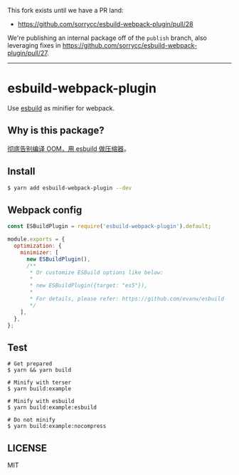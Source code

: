 This fork exists until we have a PR land:

- https://github.com/sorrycc/esbuild-webpack-plugin/pull/28

We're publishing an internal package off of the `publish` branch, also leveraging fixes in https://github.com/sorrycc/esbuild-webpack-plugin/pull/27.

---

# esbuild-webpack-plugin

Use [esbuild](https://github.com/evanw/esbuild) as minifier for webpack.

## Why is this package?

[彻底告别编译 OOM，用 esbuild 做压缩器](https://zhuanlan.zhihu.com/p/139219361)。

## Install

```bash
$ yarn add esbuild-webpack-plugin --dev
```

## Webpack config

```js
const ESBuildPlugin = require('esbuild-webpack-plugin').default;

module.exports = {
  optimization: {
    minimizer: [
      new ESBuildPlugin(),
      /**
       * Or customize ESBuild options like below:
       *
       * new ESBuildPlugin({target: "es5"}),
       *
       * For details, please refer: https://github.com/evanw/esbuild
       */
    ],
  },
};
```

## Test

```shell script
# Get prepared
$ yarn && yarn build

# Minify with terser
$ yarn build:example

# Minify with esbuild
$ yarn build:example:esbuild

# Do not minify
$ yarn build:example:nocompress
```

## LICENSE

MIT

